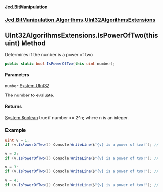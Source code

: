 #### [Jcd.BitManipulation](index.md 'index')

### [Jcd.BitManipulation.Algorithms](Jcd.BitManipulation.Algorithms.md 'Jcd.BitManipulation.Algorithms').[UInt32AlgorithmsExtensions](Jcd.BitManipulation.Algorithms.UInt32AlgorithmsExtensions.md 'Jcd.BitManipulation.Algorithms.UInt32AlgorithmsExtensions')

## UInt32AlgorithmsExtensions.IsPowerOfTwo(this uint) Method

Determines if the number is a power of two.

```csharp
public static bool IsPowerOfTwo(this uint number);
```

#### Parameters

<a name='Jcd.BitManipulation.Algorithms.UInt32AlgorithmsExtensions.IsPowerOfTwo(thisuint).number'></a>

`number` [System.UInt32](https://docs.microsoft.com/en-us/dotnet/api/System.UInt32 'System.UInt32')

The number to evaluate.

#### Returns

[System.Boolean](https://docs.microsoft.com/en-us/dotnet/api/System.Boolean 'System.Boolean')
true if number == 2^n; where n is an integer.

### Example

```csharp
uint v = 1;
if (v.IsPowerOfTwo()) Console.WriteLine($"{v} is a power of two!"); // outputs: 1 is a power of two!

v = 2;
if (v.IsPowerOfTwo()) Console.WriteLine($"{v} is a power of two!"); // outputs: 2 is a power of two!

v = 3;
if (v.IsPowerOfTwo()) Console.WriteLine($"{v} is a power of two!"); // does not output anything.

v = 4;
if (v.IsPowerOfTwo()) Console.WriteLine($"{v} is a power of two!"); // outputs: 4 is a power of two!
```